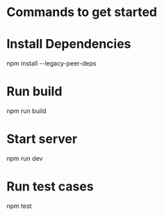 # Commands to get started

# Install Dependencies
npm install --legacy-peer-deps

# Run build
npm run build

# Start server
npm run dev

# Run test cases
npm test




